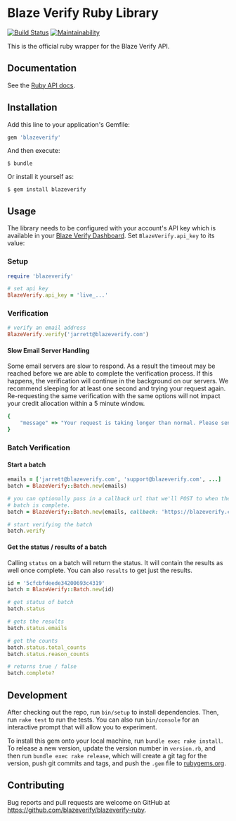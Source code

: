 # Blaze Verify Ruby Library

[![Build Status](https://travis-ci.com/blazeverify/blazeverify-ruby.svg)](https://travis-ci.com/blazeverify/blazeverify-ruby)
[![Maintainability](https://api.codeclimate.com/v1/badges/2d74c69a9155109058a7/maintainability)](https://codeclimate.com/github/blazeverify/blazeverify-ruby/maintainability)

This is the official ruby wrapper for the Blaze Verify API.

## Documentation

See the [Ruby API docs](https://blazeverify.com/docs/api/?ruby).

## Installation

Add this line to your application's Gemfile:

```ruby
gem 'blazeverify'
```

And then execute:

    $ bundle

Or install it yourself as:

    $ gem install blazeverify

## Usage

The library needs to be configured with your account's API key which is available in your [Blaze Verify Dashboard](https://app.blazeverify.com/api). Set `BlazeVerify.api_key` to its value:

### Setup

```ruby
require 'blazeverify'

# set api key
BlazeVerify.api_key = 'live_...'
```

### Verification

```ruby
# verify an email address
BlazeVerify.verify('jarrett@blazeverify.com')
```

#### Slow Email Server Handling

Some email servers are slow to respond. As a result the timeout may be reached
before we are able to complete the verification process. If this happens, the
verification will continue in the background on our servers. We recommend
sleeping for at least one second and trying your request again. Re-requesting
the same verification with the same options will not impact your credit
allocation within a 5 minute window.

```ruby
{
    "message" => "Your request is taking longer than normal. Please send your request again."
}
```

### Batch Verification

#### Start a batch

```ruby
emails = ['jarrett@blazeverify.com', 'support@blazeverify.com', ...]
batch = BlazeVerify::Batch.new(emails)

# you can optionally pass in a callback url that we'll POST to when the
# batch is complete.
batch = BlazeVerify::Batch.new(emails, callback: 'https://blazeverify.com/')

# start verifying the batch
batch.verify
```

#### Get the status / results of a batch

Calling `status` on a batch will return the status. It will contain the results as well once complete. You can also `results` to get just the results.

```ruby
id = '5cfcbfdeede34200693c4319'
batch = BlazeVerify::Batch.new(id)

# get status of batch
batch.status

# gets the results
batch.status.emails

# get the counts
batch.status.total_counts
batch.status.reason_counts

# returns true / false
batch.complete?
```

## Development

After checking out the repo, run `bin/setup` to install dependencies. Then, run `rake test` to run the tests. You can also run `bin/console` for an interactive prompt that will allow you to experiment.

To install this gem onto your local machine, run `bundle exec rake install`. To release a new version, update the version number in `version.rb`, and then run `bundle exec rake release`, which will create a git tag for the version, push git commits and tags, and push the `.gem` file to [rubygems.org](https://rubygems.org).

## Contributing

Bug reports and pull requests are welcome on GitHub at https://github.com/blazeverify/blazeverify-ruby.
